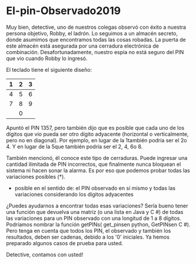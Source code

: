 # El-pin-Observado2019
Muy bien, detective, uno de nuestros colegas observó con éxito a nuestra persona objetivo, Robby, el ladrón. Lo seguimos a un almacén secreto, donde asumimos que encontramos todas las cosas robadas. La puerta de este almacén está asegurada por una cerradura electrónica de combinación. Desafortunadamente, nuestro espía no está seguro del PIN que vio cuando Robby lo ingresó.

El teclado tiene el siguiente diseño:

| 1 | 2 | 3 |
| ----- | ---- | ---- |
| 4 | 5 | 6 |
| 7 | 8 | 9 |
|   | 0 |   |
  
Apuntó el PIN 1357, pero también dijo que es posible que cada uno de los dígitos que vio pueda ser otro dígito adyacente (horizontal o verticalmente, pero no en diagonal). Por ejemplo, en lugar de la 1también podría ser el 2o 4. Y en lugar de la 5que también podría ser el 2, 4, 6o 8.

También mencionó, él conoce este tipo de cerraduras. Puede ingresar una cantidad ilimitada de PIN incorrectos, que finalmente nunca bloquean el sistema ni hacen sonar la alarma. Es por eso que podemos probar todas las variaciones posibles (*).

* posible en el sentido de: el PIN observado en sí mismo y todas las variaciones considerando los dígitos adyacentes

¿Puedes ayudarnos a encontrar todas esas variaciones? Sería bueno tener una función que devuelva una matriz (o una lista en Java y C #) de todas las variaciones para un PIN observado con una longitud de 1 a 8 dígitos. Podríamos nombrar la función getPINs( get_pinsen python, GetPINsen C #). Pero tenga en cuenta que todos los PIN, el observado y también los resultados, deben ser cadenas, debido a los '0' iniciales. Ya hemos preparado algunos casos de prueba para usted.

Detective, contamos con usted!
